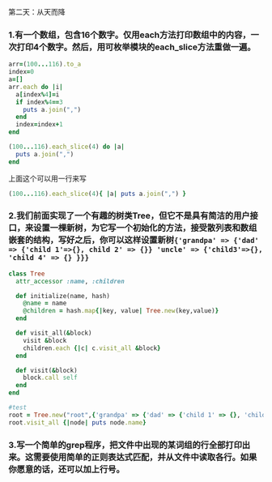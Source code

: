 第二天：从天而降
### 1.有一个数组，包含16个数字。仅用each方法打印数组中的内容，一次打印4个数字。然后，用可枚举模块的each_slice方法重做一遍。

```ruby
arr=(100...116).to_a
index=0
a=[]
arr.each do |i|  
  a[index%4]=i   
  if index%4==3
    puts a.join(",")  
  end
  index=index+1
end
```
```ruby
(100...116).each_slice(4) do |a|
  puts a.join(",")
end
```
上面这个可以用一行来写
```ruby
(100...116).each_slice(4){ |a| puts a.join(",") } 
```

### 2.我们前面实现了一个有趣的树类Tree，但它不是具有简洁的用户接口，来设置一棵新树，为它写一个初始化的方法，接受散列表和数组嵌套的结构，写好之后，你可以这样设置新树`{'grandpa' => {'dad' => {'child 1'=>{}, child 2' => {}} 'uncle' => {'child3'=>{}, 'child 4' => {} }}}`

```ruby
class Tree
  attr_accessor :name, :children

  def initialize(name, hash)
    @name = name
    @children = hash.map{|key, value| Tree.new(key,value)}
  end

  def visit_all(&block)
    visit &block
    children.each {|c| c.visit_all &block}
  end

  def visit(&block)
    block.call self
  end
end

#test
root = Tree.new("root",{'grandpa' => {'dad' => {'child 1' => {}, 'child 2' => {}}, 'uncle' => {'child 3' => {}, 'child 4' => {} }}})
root.visit_all {|node| puts node.name}
```

### 3.写一个简单的grep程序，把文件中出现的某词组的行全部打印出来。这需要使用简单的正则表达式匹配，并从文件中读取各行。如果你愿意的话，还可以加上行号。



